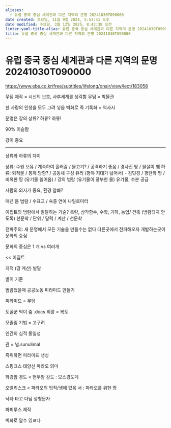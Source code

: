 ```yaml
---
aliases:
  - 유럽 중국 중심 세계관과 다른 지역의 문명 20241030T090000
date created: 토요일, 11월 9일 2024, 5:53:41 오후
date modified: 수요일, 3월 12일 2025, 8:42:38 오전
linter-yaml-title-alias: 유럽 중국 중심 세계관과 다른 지역의 문명 20241030T090000
title: 유럽 중국 중심 세계관과 다른 지역의 문명 20241030T090000
---
```


# 유럽 중국 중심 세계관과 다른 지역의 문명 20241030T090000

<https://www.ebs.co.kr/free/subtitles/lifelong/onair/view/lect/183058>

무덤 제작 = 시신의 보호, 사후세계를 생각함
무덤 = 박물관

한 사람의 인생을 모두 그려 넣음 벽화로
즉 기록화 = 역사서

문명은 강의 상류? 하류?
하류!

90% 이슬람

강이 중요

---

상류와 하류의 차이

상류: 수원 보유 / 계속하여 흘러감 / 물고기? / 공격하기 좋음 / 경사진 땅 / 물살이 쌤
하류: 퇴적물 / 통제 당함? / 공동체 구성 유리 (평야 지대가 넗어서) - 김민경 / 평탄화 땅 / 비옥한 땅 (유기물 쓸어옴) / 강의 범람 (유기물이 풍부한 물)
유기물, 수분 공급

사람의 의지가 중요, 환경 알빠?

매년 봄 범람 / 수표교 / 숙종 연예
나일로미터

이집트의 범람에서 발달하는 기술?
측량, 삼각함수, 수학, 기하, 농업/ 건축 (범람되지 안도록) 천문학 / 단위 / 달력 / 계산 / 천문학

전파주의: 새 문명에서 모든 기술을 만들수는 없다 다른곳에서 전파해오자
개발하는곳이 문화의 중심

문화의 중심은 1 개 vs 여러개

<< 이집트

지적 (땅 계산) 발달

별이 기준

범람했을때 공공노동 피라미드 만들기

피라미드 = 무덤

도굴꾼 먹이 줌
.docs
회랑 = 복도

모줄임 기법 = 고구려

인간의 심적 동일성

관 = 널.sunulimal

즉위하면 피라미드 생성

스핑크스 태양신 파라오 의미

화강암 경도 < 현무암 강도 : 모스경도계

오벨리스크 < 파라오의 업적/생애 있음
 서 : 파라오를 위한 땅

낙타 타고 다님
상형문자

파피루스 제작

벽화로 알수 있ㄹ다
